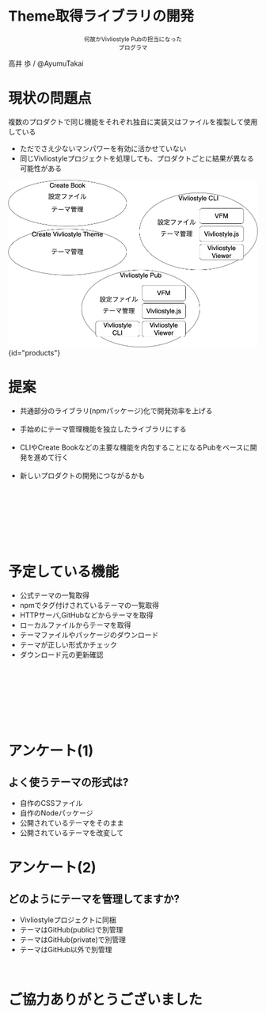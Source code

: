 # Theme取得ライブラリの開発

<div style="text-align:center;">

<small>何故かVivliostyle Pubの担当になった<br>
プログラマ</small>

</div>

 高井 歩 / @AyumuTakai


# 現状の問題点

<style>
#products { height: 60%; margin:0 auto -30%; display:block; }
</style>



複数のプロダクトで同じ機能をそれぞれ独自に実装又はファイルを複製して使用している

* ただでさえ少ないマンパワーを有効に活かせていない
* 同じVivliostyleプロジェクトを処理しても、プロダクトごとに結果が異なる可能性がある

![](products.png){id="products"}

# 提案

* 共通部分のライブラリ(npmパッケージ)化で開発効率を上げる<br><br>
* 手始めにテーマ管理機能を独立したライブラリにする<br><br>
* CLIやCreate Bookなどの主要な機能を内包することになるPubをベースに開発を進めて行く<br><br>
* 新しいプロダクトの開発につながるかも


&nbsp;  


&nbsp;

&nbsp;  
  
&nbsp;

# 予定している機能

* 公式テーマの一覧取得
* npmでタグ付けされているテーマの一覧取得
* HTTPサーバ,GitHubなどからテーマを取得
* ローカルファイルからテーマを取得
* テーマファイルやパッケージのダウンロード
* テーマが正しい形式かチェック
* ダウンロード元の更新確認

&nbsp;  

&nbsp;

&nbsp;  
  
&nbsp;

# アンケート(1)

## よく使うテーマの形式は?

* 自作のCSSファイル
* 自作のNodeパッケージ
* 公開されているテーマをそのまま
* 公開されているテーマを改変して

# アンケート(2)

## どのようにテーマを管理してますか?

* Vivliostyleプロジェクトに同梱
* テーマはGitHub(public)で別管理
* テーマはGitHub(private)で別管理
* テーマはGitHub以外で別管理

&nbsp;

# ご協力ありがとうございました

&nbsp;

&nbsp;

&nbsp;  
  
&nbsp;

&nbsp;